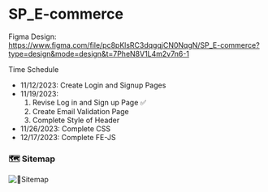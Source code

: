 # SP_E-commerce

Figma Design: https://www.figma.com/file/pc8pKlsRC3dqgqjCN0NqgN/SP_E-commerce?type=design&mode=design&t=7PheN8V1L4m2v7n6-1

Time Schedule

- 11/12/2023: Create Login and Signup Pages
- 11/19/2023:
  1. Revise Log in and Sign up Page ✅
  2. Create Email Validation Page
  3. Complete Style of Header
- 11/26/2023: Complete CSS
- 12/17/2023: Complete FE-JS

### 🗺️ Sitemap

![📍Sitemap](https://github.com/Cty0305/SP_E-commerce/assets/89684822/58092273-7d28-4723-8688-59a384cd97cb)

